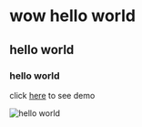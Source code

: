 # wow  hello world 
## hello world
### hello world


<!-- #### hello world
hello word
##### hello world
###### hello world -->

click [here](https://programerata.github.io/test_page/) to see demo 

![hello world]()